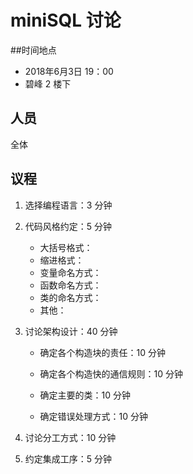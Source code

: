 # miniSQL 讨论

##时间地点

- 2018年6月3日 19：00
- 碧峰 2 楼下

## 人员

全体

## 议程

1. 选择编程语言：3 分钟

2. 代码风格约定：5 分钟

   - 大括号格式：
   - 缩进格式：
   - 变量命名方式：
   - 函数命名方式：
   - 类的命名方式：
   - 其他：

3. 讨论架构设计：40 分钟

   - 确定各个构造块的责任：10 分钟
   - 确定各个构造快的通信规则：10 分钟
   - 确定主要的类：10 分钟


   - 确定错误处理方式：10 分钟

4. 讨论分工方式：10 分钟

5. 约定集成工序：5 分钟

   ​
